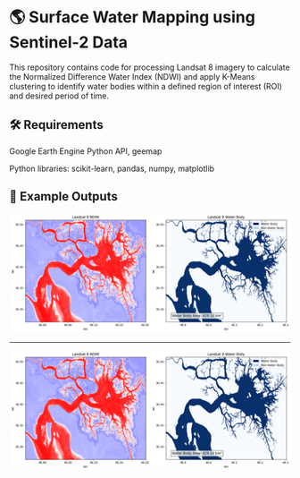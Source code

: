 # 🌎 Surface Water Mapping using Sentinel-2 Data

This repository contains code for processing Landsat 8 imagery to calculate the Normalized Difference Water Index (NDWI) and apply K-Means clustering to identify water bodies within a defined region of interest (ROI) and desired period of time.



## 🛠️ Requirements
Google Earth Engine Python API, geemap

Python libraries: scikit-learn, pandas, numpy, matplotlib


## 📸 Example Outputs
![image alt](https://github.com/SaeidDaliriSusefi/Surface-Water-Mapping-Landsat8/blob/43815c50bd7b784af3c69b58a2e623e1cc49f7ab/Images/download%20(5).png)

---------------------------------------------------------------------------------------------------------------------------------------------------------
![image alt](https://github.com/SaeidDaliriSusefi/Surface-Water-Mapping-Landsat8/blob/43815c50bd7b784af3c69b58a2e623e1cc49f7ab/Images/download%20(5).png)


